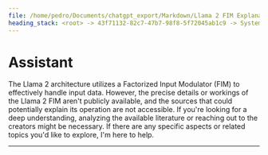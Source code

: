 ```yaml
---
file: /home/pedro/Documents/chatgpt_export/Markdown/Llama 2 FIM Explanation.md
heading_stack: <root> -> 43f71132-82c7-47b7-98f8-5f72045ab1c9 -> System -> 8f12ab92-a26b-4940-bae5-1d6ce7e54f62 -> System -> aaa243f4-c77b-4cc5-80e1-b42d6ad0c662 -> User -> 9d22cfb9-1e97-4224-a2f2-15a1e5753b94 -> Assistant -> 856fbe6b-33e9-42aa-be83-8419d88714d9 -> Tool -> 116bc414-0de8-42f2-addf-ac81b9efca5f -> Assistant -> 67d7dfce-826e-4924-ad3f-89035f57f0ce -> Tool -> fa742a60-e081-4f58-903b-6256f0cecf81 -> Assistant
---
```

# Assistant

The Llama 2 architecture utilizes a Factorized Input Modulator (FIM) to effectively handle input data. However, the precise details or workings of the Llama 2 FIM aren't publicly available, and the sources that could potentially explain its operation are not accessible. If you're looking for a deep understanding, analyzing the available literature or reaching out to the creators might be necessary. If there are any specific aspects or related topics you'd like to explore, I'm here to help.

---
